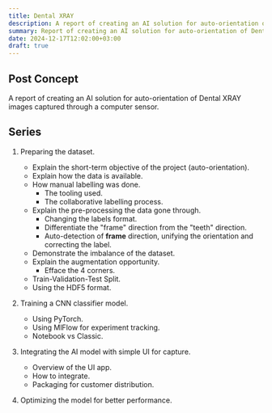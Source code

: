 ```yaml
---
title: Dental XRAY
description: A report of creating an AI solution for auto-orientation of Dental XRAY images captured through a computer sensor.
summary: Report of creating an AI solution for auto-orientation of Dental XRAY images captured through a computer sensor.
date: 2024-12-17T12:02:00+03:00
draft: true
---
```


## Post Concept

A report of creating an AI solution for auto-orientation of Dental XRAY images captured through a computer sensor.


## Series

1. Preparing the dataset.
    - Explain the short-term objective of the project (auto-orientation).
    - Explain how the data is available.
    - How manual labelling was done.
        - The tooling used.
        - The collaborative labelling process.
    - Explain the pre-processing the data gone through.
        - Changing the labels format.
        - Differentiate the "frame" direction from the "teeth" direction.
        - Auto-detection of **frame** direction, unifying the orientation and correcting the label.
    - Demonstrate the imbalance of the dataset.
    - Explain the augmentation opportunity.
        - Efface the 4 corners.
    - Train-Validation-Test Split.
    - Using the HDF5 format.

2. Training a CNN classifier model.
    - Using PyTorch.
    - Using MlFlow for experiment tracking.
    - Notebook vs Classic.

3. Integrating the AI model with simple UI for capture.
    - Overview of the UI app.
    - How to integrate.
    - Packaging for customer distribution.

4. Optimizing the model for better performance.
